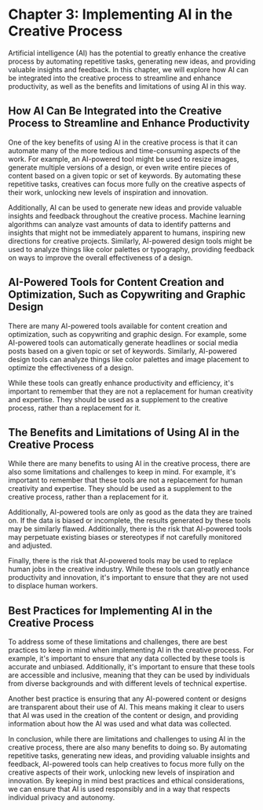 Chapter 3: Implementing AI in the Creative Process
==================================================

Artificial intelligence (AI) has the potential to greatly enhance the creative process by automating repetitive tasks, generating new ideas, and providing valuable insights and feedback. In this chapter, we will explore how AI can be integrated into the creative process to streamline and enhance productivity, as well as the benefits and limitations of using AI in this way.

How AI Can Be Integrated into the Creative Process to Streamline and Enhance Productivity
-----------------------------------------------------------------------------------------

One of the key benefits of using AI in the creative process is that it can automate many of the more tedious and time-consuming aspects of the work. For example, an AI-powered tool might be used to resize images, generate multiple versions of a design, or even write entire pieces of content based on a given topic or set of keywords. By automating these repetitive tasks, creatives can focus more fully on the creative aspects of their work, unlocking new levels of inspiration and innovation.

Additionally, AI can be used to generate new ideas and provide valuable insights and feedback throughout the creative process. Machine learning algorithms can analyze vast amounts of data to identify patterns and insights that might not be immediately apparent to humans, inspiring new directions for creative projects. Similarly, AI-powered design tools might be used to analyze things like color palettes or typography, providing feedback on ways to improve the overall effectiveness of a design.

AI-Powered Tools for Content Creation and Optimization, Such as Copywriting and Graphic Design
----------------------------------------------------------------------------------------------

There are many AI-powered tools available for content creation and optimization, such as copywriting and graphic design. For example, some AI-powered tools can automatically generate headlines or social media posts based on a given topic or set of keywords. Similarly, AI-powered design tools can analyze things like color palettes and image placement to optimize the effectiveness of a design.

While these tools can greatly enhance productivity and efficiency, it's important to remember that they are not a replacement for human creativity and expertise. They should be used as a supplement to the creative process, rather than a replacement for it.

The Benefits and Limitations of Using AI in the Creative Process
----------------------------------------------------------------

While there are many benefits to using AI in the creative process, there are also some limitations and challenges to keep in mind. For example, it's important to remember that these tools are not a replacement for human creativity and expertise. They should be used as a supplement to the creative process, rather than a replacement for it.

Additionally, AI-powered tools are only as good as the data they are trained on. If the data is biased or incomplete, the results generated by these tools may be similarly flawed. Additionally, there is the risk that AI-powered tools may perpetuate existing biases or stereotypes if not carefully monitored and adjusted.

Finally, there is the risk that AI-powered tools may be used to replace human jobs in the creative industry. While these tools can greatly enhance productivity and innovation, it's important to ensure that they are not used to displace human workers.

Best Practices for Implementing AI in the Creative Process
----------------------------------------------------------

To address some of these limitations and challenges, there are best practices to keep in mind when implementing AI in the creative process. For example, it's important to ensure that any data collected by these tools is accurate and unbiased. Additionally, it's important to ensure that these tools are accessible and inclusive, meaning that they can be used by individuals from diverse backgrounds and with different levels of technical expertise.

Another best practice is ensuring that any AI-powered content or designs are transparent about their use of AI. This means making it clear to users that AI was used in the creation of the content or design, and providing information about how the AI was used and what data was collected.

In conclusion, while there are limitations and challenges to using AI in the creative process, there are also many benefits to doing so. By automating repetitive tasks, generating new ideas, and providing valuable insights and feedback, AI-powered tools can help creatives to focus more fully on the creative aspects of their work, unlocking new levels of inspiration and innovation. By keeping in mind best practices and ethical considerations, we can ensure that AI is used responsibly and in a way that respects individual privacy and autonomy.
